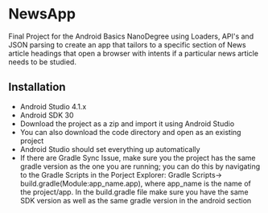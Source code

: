 # NewsApp
Final Project for the Android Basics NanoDegree using Loaders, API's and JSON parsing to create an app that tailors to a specific section of News article headings that open a browser 
with intents if a particular news article needs to be studied.

## Installation
* Android Studio 4.1.x
* Android SDK 30
* Download the project as a zip and import it using Android Studio
* You can also download the code directory and open as an existing project
* Android Studio should set everything up automatically
* If there are Gradle Sync Issue, make sure you the project has the same gradle version as the one you are running; you can do this by navigating to the Gradle Scripts in the Porject Explorer: Gradle Scripts-> build.gradle(Module:app_name.app), where app_name is the name of the project/app. In the build.gradle file make sure you have the same SDK version as well as the same gradle version in the android section 
